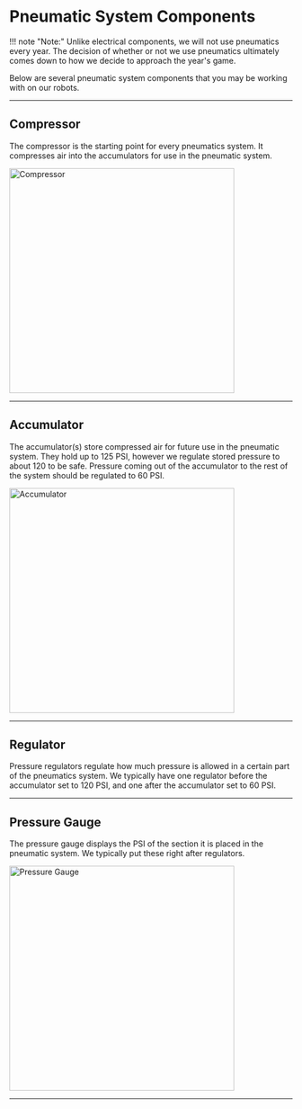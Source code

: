# Pneumatic System Components

!!! note "Note:"
    Unlike electrical components, we will not use pneumatics every year. The decision of whether or not we use pneumatics ultimately comes down to how we decide to approach the year's game.

Below are several pneumatic system components that you may be working with on our robots.

---

## Compressor

The compressor is the starting point for every pneumatics system. It compresses air into the accumulators for use in the pneumatic system.

<img src="https://viaircorp.com/cdn/shop/products/90C_00090.jpg?crop=center&height=1200&v=1709752756&width=1200" alt="Compressor" width="400"/>

---

## Accumulator

The accumulator(s) store compressed air for future use in the pneumatic system. They hold up to 125 PSI, however we regulate stored pressure to about 120 to be safe. Pressure coming out of the accumulator to the rest of the system should be regulated to 60 PSI.

<img src="https://cdn.dekuprobotics.com/upload/images/products/910/1558864759zoom.jpg" alt="Accumulator" width="400"/>

---

## Regulator

Pressure regulators regulate how much pressure is allowed in a certain part of the pneumatics system. We typically have one regulator before the accumulator set to 120 PSI, and one after the accumulator set to 60 PSI.

---

## Pressure Gauge

The pressure gauge displays the PSI of the section it is placed in the pneumatic system. We typically put these right after regulators.

<img src="https://cdn.automationdirect.com/images/products/medium/m_g15bdv8lb.jpg" alt="Pressure Gauge" width="400"/>

---

